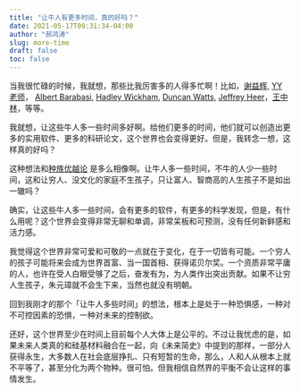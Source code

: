```yaml
---
title: "让牛人有更多时间，真的好吗？"
date: 2021-05-17T09:31:34-04:00
author: "郝鸿涛"
slug: more-time
draft: false
toc: false
---
```


当我很忙碌的时候，我就想，那些比我厉害多的人得多忙啊！比如，[谢益辉](https://yihui.org/), [YY 老师](http://yongyeol.com/)， [Albert Barabasi](https://barabasi.com/), [Hadley Wickham](http://hadley.nz/), [Duncan Watts](https://scholar.google.com/citations?user=LhOAiXMAAAAJ&hl=en&oi=sra), [Jeffrey Heer](https://homes.cs.washington.edu/~jheer/)，[王中林](http://www.nanoscience.gatech.edu/)，等等。

我就想，让这些牛人多一些时间多好啊。给他们更多的时间，他们就可以创造出更多的实用软件、更多的科研论文，这个世界也会变得更好。但是，我转念一想，这样真的好吗？

这种想法和[种族优越论](https://www.pep.com.cn/czls/rjbczls/rjczlswd/201311/t20131101_1373752.html) 是多么相像啊。让牛人多一些时间，不牛的人少一些时间，这和让穷人、没文化的家庭不生孩子，只让富人、智商高的人生孩子不是如出一辙吗？

确实，让这些牛人多一些时间，会有更多的软件，有更多的科学发现，但是，有什么用呢？这个世界会变得非常无聊和单调，非常呆板和可预测，没有任何新鲜感和活力感。

我觉得这个世界非常可爱和可敬的一点就在于变化，在于一切皆有可能。一个穷人的孩子可能将来会成为世界首富、当一国首相、获得诺贝尔奖。一个资质非常平庸的人，也许在受人白眼受够了之后，奋发有为，为人类作出突出贡献。如果不让穷人生孩子，朱元璋就不会生下来，当然也就没有明朝。

回到我刚才的那个「让牛人多些时间」的想法，根本上是处于一种恐惧感，一种对不可控因素的恐惧，一种对未来的控制欲。

还好，这个世界至少在时间上目前每个人大体上是公平的。不过让我忧虑的是，如果未来人类真的和硅基材料融合在一起，向《未来简史》中提到的那样，一部分人获得永生，大多数人在社会底层挣扎、只有短暂的生命，那么，人和人从根本上就不平等了，甚至分化为两个物种。很可怕。但我相信自然界的平衡不会让这样的事情发生。